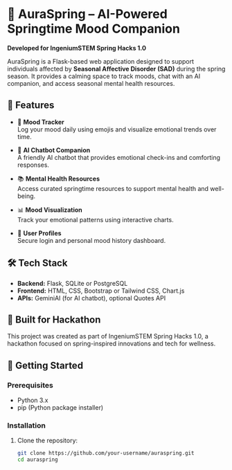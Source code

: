 # 🌸 AuraSpring – AI-Powered Springtime Mood Companion  
**Developed for IngeniumSTEM Spring Hacks 1.0**

AuraSpring is a Flask-based web application designed to support individuals affected by **Seasonal Affective Disorder (SAD)** during the spring season. It provides a calming space to track moods, chat with an AI companion, and access seasonal mental health resources.

## 🌟 Features

- 📝 **Mood Tracker**  
  Log your mood daily using emojis and visualize emotional trends over time.

- 💬 **AI Chatbot Companion**  
  A friendly AI chatbot that provides emotional check-ins and comforting responses.

- 📚 **Mental Health Resources**  
  Access curated springtime resources to support mental health and well-being.

- 📊 **Mood Visualization**  
  Track your emotional patterns using interactive charts.

- 🔐 **User Profiles**  
  Secure login and personal mood history dashboard.


## 🛠 Tech Stack

- **Backend:** Flask, SQLite or PostgreSQL  
- **Frontend:** HTML, CSS, Bootstrap or Tailwind CSS, Chart.js  
- **APIs:** GeminiAI (for AI chatbot), optional Quotes API


## 🌱 Built for Hackathon
This project was created as part of IngeniumSTEM Spring Hacks 1.0, a hackathon focused on spring-inspired innovations and tech for wellness.

## 🚀 Getting Started

### Prerequisites

- Python 3.x  
- pip (Python package installer)

### Installation

1. Clone the repository:
   ```bash
   git clone https://github.com/your-username/auraspring.git
   cd auraspring
